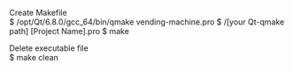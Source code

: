 Create Makefile<br />
$ /opt/Qt/6.8.0/gcc_64/bin/qmake vending-machine.pro
$ /[your Qt-qmake path] [Project Name].pro
$ make

Delete executable file<br />
$ make clean
